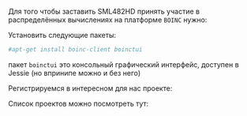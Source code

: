 Для того чтобы заставить SML482HD принять участие в распределённых вычислениях на платформе `BOINC`
нужно:

Установить следующие пакеты:
```php
#apt-get install boinc-client boinctui
```
пакет `boinctui` это консольный графический интерфейс, доступен в Jessie (но впринипе можно и без него)

Регистрируемся в интересном для нас проекте:

Список проектов можно посмотреть тут:
